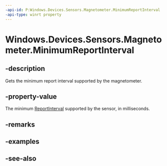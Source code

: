 ```yaml
---
-api-id: P:Windows.Devices.Sensors.Magnetometer.MinimumReportInterval
-api-type: winrt property
---
```


<!-- Property syntax
public uint MinimumReportInterval { get; }
-->

# Windows.Devices.Sensors.Magnetometer.MinimumReportInterval

## -description

Gets the minimum report interval supported by the magnetometer.

## -property-value

The minimum [ReportInterval](compass_reportinterval.md) supported by the sensor, in milliseconds.

## -remarks

## -examples

## -see-also
